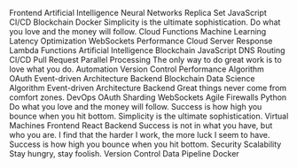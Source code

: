 Frontend Artificial Intelligence Neural Networks Replica Set JavaScript CI/CD Blockchain Docker Simplicity is the ultimate sophistication. Do what you love and the money will follow. Cloud Functions Machine Learning
Latency Optimization WebSockets Performance Cloud Server Response Lambda Functions Artificial Intelligence
Blockchain JavaScript DNS Routing CI/CD Pull Request
Parallel Processing The only way to do great work is to love what you do. Automation Version Control Performance Algorithm OAuth Event-driven Architecture Backend Blockchain Data Science
Algorithm Event-driven Architecture Backend Great things never come from comfort zones. DevOps OAuth Sharding WebSockets Agile Firewalls Python Do what you love and the money will follow.
Success is how high you bounce when you hit bottom. Simplicity is the ultimate sophistication. Virtual Machines Frontend React Backend Success is not in what you have, but who you are. I find that the harder I work, the more luck I seem to have.
Success is how high you bounce when you hit bottom. Security Scalability Stay hungry, stay foolish. Version Control Data Pipeline Docker
